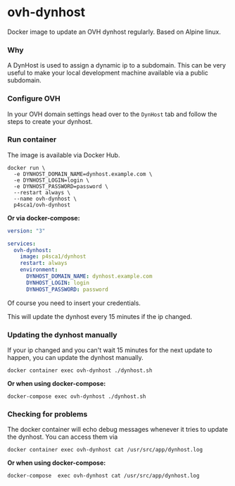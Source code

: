 # ovh-dynhost
Docker image to update an OVH dynhost regularly. Based on Alpine linux.

### Why
A DynHost is used to assign a dynamic ip to a subdomain.
This can be very useful to make your local development machine available via a public subdomain.

### Configure OVH
In your OVH domain settings head over to the `DynHost` tab and follow the steps to create your dynhost.

### Run container
The image is available via Docker Hub.

```
docker run \
  -e DYNHOST_DOMAIN_NAME=dynhost.example.com \
  -e DYNHOST_LOGIN=login \
  -e DYNHOST_PASSWORD=password \
  --restart always \
  --name ovh-dynhost \
  p4sca1/ovh-dynhost
```

**Or via docker-compose:**

```yml
version: "3"

services:
  ovh-dynhost:
    image: p4sca1/dynhost
    restart: always
    environment:
      DYNHOST_DOMAIN_NAME: dynhost.example.com
      DYNHOST_LOGIN: login
      DYNHOST_PASSWORD: password
```

Of course you need to insert your credentials.

This will update the dynhost every 15 minutes if the ip changed.

### Updating the dynhost manually
If your ip changed and you can't wait 15 minutes for the next update to happen, you can update the dynhost manually.

`docker container exec ovh-dynhost ./dynhost.sh`

**Or when using docker-compose:**

`docker-compose exec ovh-dynhost ./dynhost.sh`

### Checking for problems
The docker container will echo debug messages whenever it tries to update the dynhost.
You can access them via

`docker container exec ovh-dynhost cat /usr/src/app/dynhost.log`

**Or when using docker-compose:**

`docker-compose  exec ovh-dynhost cat /usr/src/app/dynhost.log`
